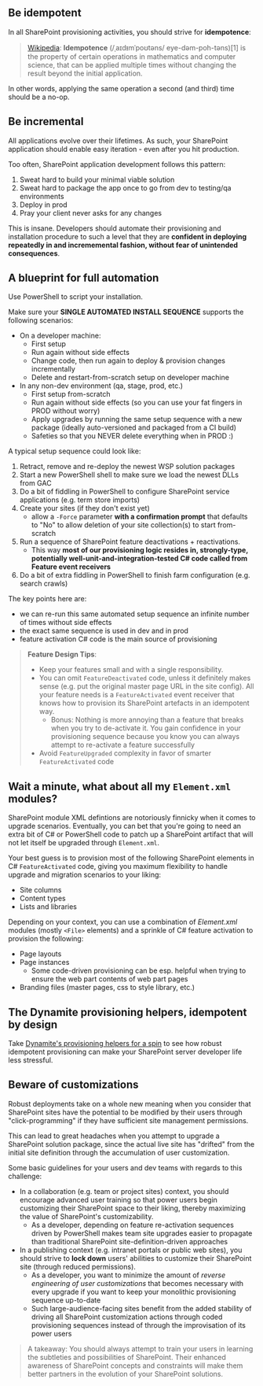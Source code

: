 ## Be idempotent

In all SharePoint provisioning activities, you should strive for **idempotence**:

> [Wikipedia](https://en.wikipedia.org/wiki/Idempotence): **Idempotence** (/ˌaɪdᵻmˈpoʊtəns/ eye-dəm-poh-təns)[1] is the property of certain operations in mathematics and computer science, that can be applied multiple times without changing the result beyond the initial application.

In other words, applying the same operation a second (and third) time should be a no-op.

## Be incremental

All applications evolve over their lifetimes. As such, your SharePoint application should enable easy iteration - even after you hit production.

Too often, SharePoint application development follows this pattern:

1. Sweat hard to build your minimal viable solution
2. Sweat hard to package the app once to go from dev to testing/qa environments
3. Deploy in prod
4. Pray your client never asks for any changes

This is insane. Developers should automate their provisioning and installation procedure to such a level that they are **confident in deploying repeatedly in and incrememental fashion, without fear of unintended consequences**.

## A blueprint for full automation

Use PowerShell to script your installation.

Make sure your **SINGLE AUTOMATED INSTALL SEQUENCE** supports the following scenarios:
* On a developer machine: 
    * First setup 
    * Run again without side effects
    * Change code, then run again to deploy & provision changes incrementally
    * Delete and restart-from-scratch setup on developer machine
* In any non-dev environment (qa, stage, prod, etc.)
    * First setup from-scratch
    * Run again without side effects (so you can use your fat fingers in PROD without worry)
    * Apply upgrades by running the same setup sequence with a new package (ideally auto-versioned and packaged from a CI build)
    * Safeties so that you NEVER delete everything when in PROD :)

A typical setup sequence could look like:

1. Retract, remove and re-deploy the newest WSP solution packages
2. Start a new PowerShell shell to make sure we load the newest DLLs from GAC
3. Do a bit of fiddling in PowerShell to configure SharePoint service applications (e.g. term store imports)
4. Create your sites (if they don't exist yet)
    * allow a `-Force` parameter **with a confirmation prompt** that defaults to "No" to allow deletion of your site collection(s) to start from-scratch
5. Run a sequence of SharePoint feature deactivations + reactivations.
    * This way **most of our provisioning logic resides in, strongly-type, potentially well-unit-and-integration-tested C# code called from Feature event receivers**
6. Do a bit of extra fiddling in PowerShell to finish farm configuration (e.g. search crawls)

The key points here are:
* we can re-run this same automated setup sequence an infinite number of times without side effects
* the exact same sequence is used in dev and in prod
* feature activation C# code is the main source of provisioning 

> **Feature Design Tips**: 
>    * Keep your features small and with a single responsibility.
>    * You can omit `FeatureDeactivated` code, unless it definitely makes sense (e.g. put the original master page URL in the site config). All your feature needs is a `FeatureActivated` event receiver that knows how to provision its SharePoint artefacts in an idempotent way. 
>        * Bonus: Nothing is more annoying than a feature that breaks when you try to de-activate it. You gain confidence in your provisioning sequence because you know you can always attempt to re-activate a feature successfully
>    * Avoid `FeatureUpgraded` complexity in favor of smarter `FeatureActivated` code

## Wait a minute, what about all my `Element.xml` modules?

SharePoint module XML defintions are notoriously finnicky when it comes to upgrade scenarios. Eventually, you can bet that you're going to need an extra bit of C# or PowerShell code to patch up a SharePoint artifact that will not let itself be upgraded through `Element.xml`. 

Your best guess is to provision most of the following SharePoint elements in C# `FeatureActivated` code, giving you maximum flexibility to handle upgrade and migration scenarios to your liking:
* Site columns
* Content types
* Lists and libraries

Depending on your context, you can use a combination of *Element.xml* modules (mostly `<File>` elements) and a sprinkle of C# feature activation to provision the following:
* Page layouts
* Page instances
    * Some code-driven provisioning can be esp. helpful when trying to ensure the web part contents of web part pages
* Branding files (master pages, css to style library, etc.)

## The Dynamite provisioning helpers, idempotent by design

Take [Dynamite's provisioning helpers for a spin](https://github.com/GSoft-SharePoint/Dynamite#c-using-dynamites-provisioning-utilities) to see how robust idempotent provisioning can make your SharePoint server developer life less stressful.

## Beware of customizations

Robust deployments take on a whole new meaning when you consider that SharePoint sites have the potential to be modified by their users through "click-programming" if they have sufficient site management permissions. 

This can lead to great headaches when you attempt to upgrade a SharePoint solution package, since the actual live site has "drifted" from the initial site definition through the accumulation of user customization.

Some basic guidelines for your users and dev teams with regards to this challenge:

* In a collaboration (e.g. team or project sites) context, you should encourage advanced user training so that power users begin customizing their SharePoint space to their liking, thereby maximizing the value of SharePoint's customizability.
    * As a developer, depending on feature re-activation sequences driven by PowerShell makes team site upgrades easier to propagate than traditional SharePoint site-definition-driven approaches
* In a publishing context (e.g. intranet portals or public web sites), you should strive to **lock down** users' abilities to customize their SharePoint site (through reduced permissions).
    * As a developer, you want to minimize the amount of *reverse engineering of user customizations* that becomes necessary with every upgrade if you want to keep your monolithic provisioning sequence up-to-date
    * Such large-audience-facing sites benefit from the added stability of driving all SharePoint customization actions through coded provisioning sequences instead of through the improvisation of its power users

> A takeaway: You should always attempt to train your users in learning the subtleties and possibilities of SharePoint. Their enhanced awareness of SharePoint concepts and constraints will make them better partners in the evolution of your SharePoint solutions.